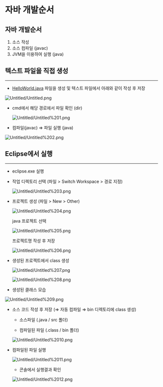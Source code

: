 # 자바 개발순서



## 자바 개발순서

1. 소스 작성
2. 소스 컴파일 (javac)
3. JVM을 이용하여 실행 (java)

## 텍스트 파일을 직접 생성

---

- [HelloWorld.java](http://helloworld.java) 파일을 생성 및 텍스트 파일에서 아래와 같이 작성 후 저장

![Untitled/Untitled.png](Untitled/Untitled.png)

- cmd에서 해당 경로에서 파일 확인 (dir)

    ![Untitled/Untitled%201.png](Untitled/Untitled%201.png)

- 컴파일(javac) ⇒ 파일 실행 (java)

![Untitled/Untitled%202.png](Untitled/Untitled%202.png)

## Eclipse에서 실행

---

- eclipse.exe 실행
- 작업 디렉토리 선택 (파일 > Switch Workspace > 경로 지정)

    ![Untitled/Untitled%203.png](Untitled/Untitled%203.png)

- 프로젝트 생성 (파일 > New > Other)

    ![Untitled/Untitled%204.png](Untitled/Untitled%204.png)

    java 프로젝트 선택 

    ![Untitled/Untitled%205.png](Untitled/Untitled%205.png)

    프로젝트명 작성 후 저장

    ![Untitled/Untitled%206.png](Untitled/Untitled%206.png)

- 생성된 프로젝트에서 class 생성

    ![Untitled/Untitled%207.png](Untitled/Untitled%207.png)

    ![Untitled/Untitled%208.png](Untitled/Untitled%208.png)

 - 생성된 클래스 모습

![Untitled/Untitled%209.png](Untitled/Untitled%209.png)

- 소스 코드 작성 후 저장 (⇒ 자동 컴파일 ⇒ bin 디렉토리에 class 생성)

    - 소스파일 (.java / src 폴더)

    - 컴파일된 파일 (.class / bin 폴더)

    ![Untitled/Untitled%2010.png](Untitled/Untitled%2010.png)

- 컴파일된 파일 실행

    ![Untitled/Untitled%2011.png](Untitled/Untitled%2011.png)

    - 콘솔에서 실행결과 확인

    ![Untitled/Untitled%2012.png](Untitled/Untitled%2012.png)
